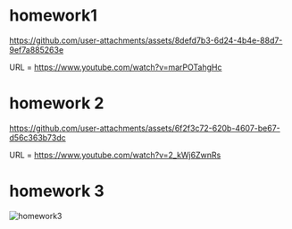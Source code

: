 # homework1


https://github.com/user-attachments/assets/8defd7b3-6d24-4b4e-88d7-9ef7a885263e

URL = https://www.youtube.com/watch?v=marPOTahgHc

# homework 2





https://github.com/user-attachments/assets/6f2f3c72-620b-4607-be67-d56c363b73dc


URL = https://www.youtube.com/watch?v=2_kWj6ZwnRs

# homework 3
![homework3](https://github.com/user-attachments/assets/c9d3e6af-8144-40c8-b330-8cb074176fe7)
